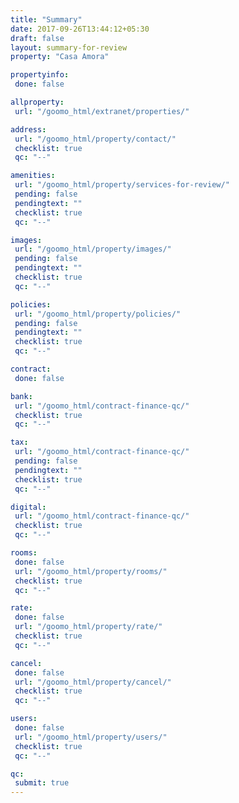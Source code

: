 ```yaml
---
title: "Summary"
date: 2017-09-26T13:44:12+05:30
draft: false
layout: summary-for-review
property: "Casa Amora"

propertyinfo:
 done: false

allproperty:
 url: "/goomo_html/extranet/properties/"

address:
 url: "/goomo_html/property/contact/"
 checklist: true
 qc: "--"

amenities:
 url: "/goomo_html/property/services-for-review/"
 pending: false
 pendingtext: ""
 checklist: true
 qc: "--"

images:
 url: "/goomo_html/property/images/"
 pending: false
 pendingtext: ""
 checklist: true
 qc: "--"

policies:
 url: "/goomo_html/property/policies/"
 pending: false
 pendingtext: ""
 checklist: true
 qc: "--"

contract:
 done: false

bank:
 url: "/goomo_html/contract-finance-qc/"
 checklist: true
 qc: "--"

tax:
 url: "/goomo_html/contract-finance-qc/"
 pending: false
 pendingtext: ""
 checklist: true
 qc: "--"

digital:
 url: "/goomo_html/contract-finance-qc/"
 checklist: true
 qc: "--"

rooms:
 done: false
 url: "/goomo_html/property/rooms/"
 checklist: true
 qc: "--"

rate:
 done: false
 url: "/goomo_html/property/rate/"
 checklist: true
 qc: "--"

cancel:
 done: false
 url: "/goomo_html/property/cancel/"
 checklist: true
 qc: "--"

users:
 done: false
 url: "/goomo_html/property/users/"
 checklist: true
 qc: "--"

qc:
 submit: true
---
```


